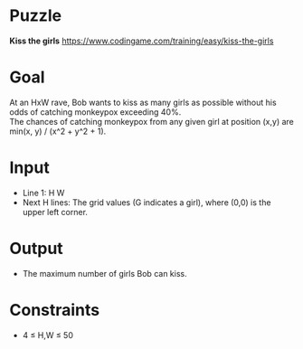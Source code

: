 # Puzzle
**Kiss the girls** https://www.codingame.com/training/easy/kiss-the-girls

# Goal
At an HxW rave, Bob wants to kiss as many girls as possible without his odds of catching monkeypox exceeding 40%.  
The chances of catching monkeypox from any given girl at position (x,y) are min(x, y) / (x^2 + y^2 + 1).  

# Input
* Line 1: H W
* Next H lines: The grid values (G indicates a girl), where (0,0) is the upper left corner.

# Output
* The maximum number of girls Bob can kiss.

# Constraints
* 4 ≤ H,W ≤ 50
